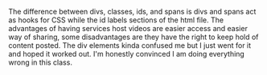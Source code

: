 The difference between divs, classes, ids, and spans is divs and spans act as hooks for CSS while the id labels sections of the html file.
The advantages of having services host videos are easier access and easier way of sharing, some disadvantages are they have the right to keep hold of content posted.
The div elements kinda confused me but I just went for it and hoped it worked out. I'm honestly convinced I am doing everything wrong in this class.
